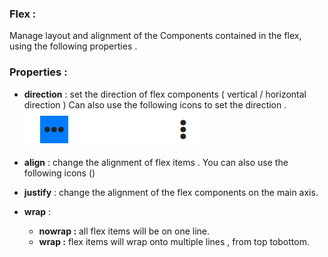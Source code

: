 ### Flex :

Manage layout and alignment of the Components contained in the flex, using the following properties .

### Properties :
- **direction** : set the direction of flex components ( vertical / horizontal direction ) 
   Can also use the following icons to set the direction  .
  ![GitHub Logo](flexDirection.PNG)

- **align** :  change the alignment of flex items .
You can also use the following icons  ()

- **justify** :
change the alignment of the flex components on the main axis. 

- **wrap** :
     - **nowrap :**  all flex items will be on one line.
     - **wrap :** flex items will wrap onto multiple lines , from top tobottom.
     
